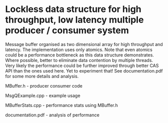 # Lockless data structure for high throughput, low latency multiple producer / consumer system
Message buffer organised as two dimensional array for high throughput and latency.
The implementation uses only atomics. Note that even atomics could be a performance bottleneck as this data structure demonstrates.
Where possible, better to eliminate data contention by multiple threads. Very likely the performance could be further improved through better CAS API than the ones used here. Yet to experiment that!
See documentation.pdf for some more details and analysis.

MBuffer.h - producer consumer code

MsgQExample.cpp - example usage

MBufferStats.cpp - performance stats using MBuffer.h

documentation.pdf - analysis of performance
